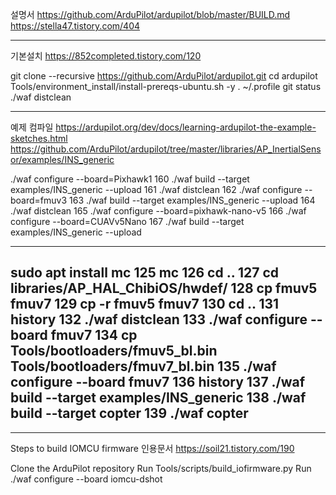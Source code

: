 

설명서 https://github.com/ArduPilot/ardupilot/blob/master/BUILD.md
https://stella47.tistory.com/404

-------------
기본설치
https://852completed.tistory.com/120

git clone --recursive https://github.com/ArduPilot/ardupilot.git
cd ardupilot
Tools/environment_install/install-prereqs-ubuntu.sh -y
. ~/.profile
git status
./waf distclean

----------------------------------------
예제 컴파일
https://ardupilot.org/dev/docs/learning-ardupilot-the-example-sketches.html
https://github.com/ArduPilot/ardupilot/tree/master/libraries/AP_InertialSensor/examples/INS_generic

./waf configure --board=Pixhawk1
  160  ./waf build --target examples/INS_generic --upload
  161  ./waf distclean
  162  ./waf configure --board=fmuv3
  163  ./waf build --target examples/INS_generic --upload
  164  ./waf distclean
  165  ./waf configure --board=pixhawk-nano-v5
  166  ./waf configure --board=CUAVv5Nano
  167  ./waf build --target examples/INS_generic --upload





----------------------------------------
 sudo apt install mc
  125  mc
  126  cd ..
  127  cd libraries/AP_HAL_ChibiOS/hwdef/
  128  cp fmuv5 fmuv7
  129  cp -r fmuv5 fmuv7
  130  cd ..
  131  history
  132  ./waf distclean
  133  ./waf configure --board fmuv7
  134  cp Tools/bootloaders/fmuv5_bl.bin Tools/bootloaders/fmuv7_bl.bin
  135  ./waf configure --board fmuv7
  136  history
  137  ./waf build --target examples/INS_generic
  138  ./waf build --target copter
  139  ./waf copter
----------------------------------------


------------------

Steps to build IOMCU firmware 
인용문서 https://soil21.tistory.com/190


Clone the ArduPilot repository
Run Tools/scripts/build_iofirmware.py
Run ./waf configure --board iomcu-dshot








